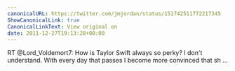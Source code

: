 ```yaml
---
canonicalURL: https://twitter.com/jmjordan/status/151742511772217345
ShowCanonicalLink: true
CanonicalLinkText: View original on
date: 2011-12-27T19:13:28+00:00
---
```

RT @Lord_Voldemort7: How is Taylor Swift always so perky? I don't understand. With every day that passes I become more convinced that sh ...